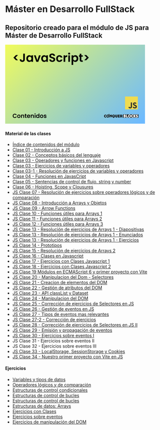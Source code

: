 <h1>Máster en Desarrollo FullStack</h1>

<h2>Repositorio creado para el módulo de JS para Máster de Desarrollo FullStack</h2>

<img width="450px" src="00_indice_modulo/portada.jpg" alt="Portada del módulo de JS" />

<h4>Material de las clases</h4>
<ul>
    <li><a target="_blank" href="https://github.com/bienvenidosaez/conquerblocks-js/blob/master/00_indice_modulo/JS%20-%20Contenidos.pdf">Índice de contenidos del módulo</a></li>
    <li><a target="_blank" href="https://github.com/bienvenidosaez/conquerblocks-js/blob/master/01_clases/Clase%2001%20-%20Introducci%C3%B3n%20a%20JS/JS%20Clase%2001%20-%20Introducci%C3%B3n%20a%20JS.pdf">Clase 01 - Introducción a JS</a></li>
    <li><a target="_blank" href="https://github.com/bienvenidosaez/conquerblocks-js/blob/master/01_clases/Clase%2002%20-%20Conceptos%20b%C3%A1sicos%20del%20lenguaje/Clase%2002%20-%20Conceptos%20b%C3%A1sicos%20del%20lenguaje.pdf">Clase 02 - Conceptos básicos del lenguaje</a></li>
    <li><a target="_blank" href="https://github.com/ConquerBlocks/conquerblocks-js/blob/master/01_clases/JS%20Clase%2003%20-%20%20Operadores%20y%20funciones%20en%20Javascript/Clase%2003-%20Operadores%20y%20funciones%20en%20Javascript.pdf">Clase 03 - Operadores y funciones en Javascript</a></li>
    <li><a target="_blank" href="https://github.com/ConquerBlocks/conquerblocks-js/blob/master/01_clases/JS%20Clase%2003-1%20-%20Resoluci%C3%B3n%20de%20ejercicios%20de%20variables%20y%20operadores/ejercicios/ejercicios-variables.md">Clase 03 - Ejercicios de variables y operadores</a></li>
    <li><a target="_blank" href="https://github.com/ConquerBlocks/conquerblocks-js/tree/master/01_clases/JS%20Clase%2003-1%20-%20Resoluci%C3%B3n%20de%20ejercicios%20de%20variables%20y%20operadores/ejercicios-resueltos">Clase 03-1 - Resolución de ejercicios de variables y operadores</a></li>
    <li><a target="_blank" href="https://github.com/ConquerBlocks/conquerblocks-js/blob/master/01_clases/JS%20Clase%2004%20-%20Funciones%20en%20Javascript/JS%20Clase%2004%20-%20Funciones%20en%20Javascript.pdf">Clase 04 - Funciones en JavasCript</a></li>
    <li><a target="_blank" href="https://github.com/ConquerBlocks/conquerblocks-js/blob/master/01_clases/JS%20Clase%2005%20-%20Sentencias%20de%20control%20de%20flujo%2C%20number%20y%20string/JS%20Clase%2005%20-%20Sentencias%20de%20control%20de%20flujo%2C%20number%20y%20string.pdf">Clase 05 - Sentencias de control de flujo, string y number</a></li>
    <li><a target="_blank" href="https://github.com/ConquerBlocks/conquerblocks-js/blob/master/01_clases/JS%20Clase%2006%20-%20Clousures%2C%20Hoisting%20y%20Scope/JS%20Clase%2006%20-%20Clousures%2C%20Hoisting%20y%20Scope.pdf">Clase 06 - Hoisting, Scope y Clousures</a></li>
    <li><a target="_blank" href="https://github.com/ConquerBlocks/conquerblocks-js/blob/master/01_clases/JS%20Clase%2007%20-%20Resoluci%C3%B3n%20de%20ejercicios%20sobre%20operadores%20l%C3%B3gicos%20y%20de%20comparaci%C3%B3n/Clase%2007%20-%20Resoluci%C3%B3n%20de%20ejercicios%20sobre%20operadores%20l%C3%B3gicos%20y%20de%20comparaci%C3%B3n.pdf">JS Clase 07 - Resolución de ejercicios sobre operadores lógicos y de comparación</a></li>
    <li><a target="_blank" href="https://github.com/ConquerBlocks/conquerblocks-js/blob/master/01_clases/JS%20Clase%2008%20-%20Introducci%C3%B3n%20a%20Arrays%20y%20Objetos/JS%20Clase%2008%20-%20Introducci%C3%B3n%20a%20Arrays%20y%20Objetos.pdf">JS Clase 08 - Introducción a Arrays y Objetos</a></li>
    <li><a target="_blank" href="https://github.com/ConquerBlocks/conquerblocks-js/blob/master/01_clases/JS%20Clase%2009%20-%20Arrow%20Functions/JS%20Clase%2009%20-%20Arrow%20Functions%20-%20Diapositivas.pdf">JS Clase 09 - Arrow Functions</a></li>
    <li><a target="_blank" href="https://github.com/ConquerBlocks/conquerblocks-js/blob/master/01_clases/JS%20Clase%2010%20-%20Funciones%20%C3%BAtiles%20para%20Arrays%201/JS%20Clase%2010%20-%20Funciones%20%C3%BAtiles%20para%20Arrays%201%20-%20Diapositivas.pdf">JS Clase 10 - Funciones útiles para Arrays 1</a></li>
    <li><a target="_blank" href="https://github.com/ConquerBlocks/conquerblocks-js/blob/master/01_clases/JS%20Clase%2011%20-%20Funciones%20%C3%BAtiles%20para%20Arrays%202/JS%20Clase%2011%20-%20Funciones%20%C3%BAtiles%20para%20Arrays%202.pdf">JS Clase 11 - Funciones útiles para Arrays 2</a></li>
    <li><a target="_blank" href="https://github.com/ConquerBlocks/conquerblocks-js/blob/master/01_clases/JS%20Clase%2012%20-%20Funciones%20%C3%BAtiles%20para%20Arrays%203/JS%20Clase%2012%20-%20Funciones%20%C3%BAtiles%20para%20Arrays%203.pdf">JS Clase 12 - Funciones útiles para Arrays 3</a></li>
    <li><a target="_blank" href="https://github.com/ConquerBlocks/conquerblocks-js/blob/master/01_clases/JS%20Clase%2013%20-%20Resoluci%C3%B3n%20de%20ejercicios%20de%20Arrays%201/JS%20Clase%2013%20-%20Resoluci%C3%B3n%20de%20ejercicios%20de%20Arrays%201.pdf">JS Clase 13 - Resolución de ejercicios de Arrays 1 - Diapositivas</a></li>
    <li><a target="_blank" href="https://github.com/ConquerBlocks/conquerblocks-js/blob/master/01_clases/JS%20Clase%2013%20-%20Resoluci%C3%B3n%20de%20ejercicios%20de%20Arrays%201/code/ejercios-arrays-1-enunciados.js">JS Clase 13 - Resolución de ejercicios de Arrays 1 - Enunciados</a></li>
    <li><a target="_blank" href="https://github.com/ConquerBlocks/conquerblocks-js/blob/master/01_clases/JS%20Clase%2013%20-%20Resoluci%C3%B3n%20de%20ejercicios%20de%20Arrays%201/code/ejercios-arrays-1.js">JS Clase 13 - Resolución de ejercicios de Arrays 1 - Ejercicios</a></li>
    <li><a target="_blank" href="https://github.com/ConquerBlocks/conquerblocks-js/blob/master/01_clases/JS%20Clase%2014%20-%20Prototipos/JS%20Clase%2014%20-%20Prototipos.pdf">JS Clase 14 - Prototipos</a></li>
    <li><a target="_blank" href="https://github.com/ConquerBlocks/conquerblocks-js/blob/master/01_clases/JS%20Clase%2015%20-%20Resoluci%C3%B3n%20de%20ejercicios%20de%20Arrays%202/code/ejercios-arrays-2-enunciados.js">JS Clase 15 - Resolución de ejercicios de Arrays 2</a></li>
    <li><a target="_blank" href="./01_clases/JS Clase 16 - Clases en JS/JS Clase 16 - Clases en Javascript.pdf">JS Clase 16 - Clases en Javascript</a></li>
    <li><a target="_blank" href="./01_clases/JS Clase 17 - Ejercicios con Clases Javascript 1/">JS Clase 17 - Ejercicios con Clases Javascript 1</a></li>
    <li><a target="_blank" href="./01_clases/JS Clase 18 - Ejercicios con Clases Javascript 2/">JS Clase 18 - Ejercicios con Clases Javascript 2</a></li>
    <li><a target="_blank" href="./01_clases/JS Clase 19 - Módulos en  ECMAScript 6 y primer proyecto con Vite/">JS Clase 19  Módulos en  ECMAScript 6 y primer proyecto con Vite</a></li>
    <li><a target="_blank" href="./01_clases/JS Clase 20 - Manipulacion del Dom - Selectores/JS Clase 20 - Manipulacion del Dom - Selectores.pdf">JS Clase 20 - Manipulacion del Dom - Selectores</a></li>
    <li><a target="_blank" href="./01_clases/JS Clase 21 - Creacion de elementos del DOM/JS Clase 21 - Creacion de elementos del DOM.pdf">JS Clase 21 - Creacion de elementos del DOM</a></li>
    <li><a target="_blank" href="./01_clases/JS Clase 22 - Gestión de atributos del DOM/JS Clase 22 - Gestion de atributos del DOM.pdf">JS Clase 22 - Gestión de atributos del DOM</a></li>
    <li><a target="_blank" href="./01_clases/JS Clase 23 - classList y Dataset/JS Clase 23 - classList y Dataset.pdf">JS Clase 23 - API classList y Dataset</a></li>
    <li><a target="_blank" href="./01_clases/JS Clase 24 - Manipulacion del DOM/JS Clase 24 - Insertar y movernos por el DOM.pdf">JS Clase 24 - Manipulacion del DOM</a></li>
    <li><a target="_blank" href="./01_clases/JS Clase 25 - Corrección de ejercicios de Selectores en JS/JS Clase 25 - Correccion de ejercicios de Selectores en JS.pdf">JS Clase 25 - Corrección de ejercicios de Selectores en JS</a></li>
    <li><a target="_blank" href="./01_clases/JS Clase 26 - Gestión de eventos en JS/JS Clase 26 - Gestión de eventos en JS.pdf">JS Clase 26 - Gestión de eventos en JS</a></li>
    <li><a target="_blank" href="./01_clases/JS Clase 27 - Tipos de eventos mas relevantes/JS Clase 27 - Tipos de eventos mas relevantes.pdf">JS Clase 27 - Tipos de eventos mas relevantes</a></li>
    <li><a target="_blank" href="./01_clases/JS Clase 27-2 - Corrección de ejercicios/JS Clase 27-2 Tipos de eventos mas relevantes - ejercicios.pdf">JS Clase 27-2 - Corrección de ejercicios</a></li>
    <li><a target="_blank" href="./01_clases/JS Clase 28 - Corrección de ejercicios de Selectores en JS II/JS Clase 28 - Correccion de ejercicios de Selectores en JS II.pdf">JS Clase 28 - Corrección de ejercicios de Selectores en JS II</a></li>
    <li><a target="_blank" href="./01_clases/JS Clase 29 - Emisión y propagación de eventos/JS Clase 29 - Emision y propagacion de eventos.pdf">JS Clase 29 - Emisión y propagación de eventos</a></li>
    <li><a target="_blank" href="./01_clases/JS Clase 30 - Ejercicios sobre eventos/JS Clase 30 - Ejercicios sobre eventos.pdf">JS Clase 30 - Ejercicios sobre eventos I</a></li>
    <li>JS Clase 31 - Ejercicios sobre eventos II</li>
    <li>JS Clase 32 - Ejercicios sobre eventos III</li>
    <li><a target="_blank" href="./01_clases/JS Clase 33 - LocalStorage, SessionStorage y Cookies/JS Clase 33 - LocalStorage, SessionStorage y Cookies.pdf">JS Clase 33 - LocalStorage, SessionStorage y Cookies</a></li>
    <li><a target="_blank" href="./01_clases/JS Clase 34 Nuestro primer proyecto con Vite en JS/JS Clase 34 Nuestro primer proyecto con Vite en JS.pdf">JS Clase 34 - Nuestro primer proyecto con Vite en JS</a></li>
</ul>

<h4>Ejercicios</h4>
<ul>
    <li><a target="_blank" href="https://github.com/ConquerBlocks/conquerblocks-js/blob/master/02_ejercicios/01-variables-y-tipos-de-datos.md">Variables y tipos de datos</a></li>
    <li><a target="_blank" href="https://github.com/ConquerBlocks/conquerblocks-js/blob/master/02_ejercicios/02-operadores-logicos-y-de-comparacion.md">Operadores lógicos y de comparación</a></li>
    <li><a target="_blank" href="https://github.com/ConquerBlocks/conquerblocks-js/blob/master/02_ejercicios/03-estructuras-de-control-condicionales.md">Estructuras de control condicionales</a></li>
    <li><a target="_blank" href="./02_ejercicios/04-estructuras-de-control-bucles.md">Estructuras de control de bucles</a></li>
    <li><a target="_blank" href="./02_ejercicios/04-estructuras-de-control-bucles.md">Estructuras de control de bucles</a></li>
    <li><a target="_blank" href="./02_ejercicios/05-estructuras-de-datos-arrays.md">Estructuras de datos: Arrays</a></li>
    <!-- <li><a target="_blank" href="./02_ejercicios/06-funciones.md">Funciones</a></li>
    <li><a target="_blank" href="./02_ejercicios/07-funciones-buenas-practicas.md">Buenas prácticas con funciones</a></li> -->
    <li><a target="_blank" href="./02_ejercicios/15-clases.md">Ejercicios con Clases</a></li>
    <li><a target="_blank" href="./02_ejercicios/16-eventos.md">Ejercicios sobre eventos</a></li>
    <li><a target="_blank" href="./02_ejercicios/17-manipulacion-dom.md">Ejercicios de manipulación del DOM</a></li>
</ul>
